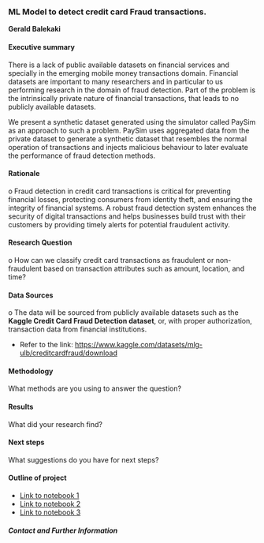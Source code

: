 ### ML Model to detect credit card Fraud transactions. 

**Gerald Balekaki**

#### Executive summary
There is a lack of public available datasets on financial services and specially in the emerging mobile money transactions domain. Financial datasets are important to many researchers and in particular to us performing research in the domain of fraud detection. Part of the problem is the intrinsically private nature of financial transactions, that leads to no publicly available datasets.

We present a synthetic dataset generated using the simulator called PaySim as an approach to such a problem. PaySim uses aggregated data from the private dataset to generate a synthetic dataset that resembles the normal operation of transactions and injects malicious behaviour to later evaluate the performance of fraud detection methods.

#### Rationale
o	Fraud detection in credit card transactions is critical for preventing financial losses, protecting consumers from identity theft, and ensuring the integrity of financial systems. A robust fraud detection system enhances the security of digital transactions and helps businesses build trust with their customers by providing timely alerts for potential fraudulent activity.

#### Research Question
o	How can we classify credit card transactions as fraudulent or non-fraudulent based on transaction attributes such as amount, location, and time?

#### Data Sources
o	The data will be sourced from publicly available datasets such as the **Kaggle Credit Card Fraud Detection dataset**, or, with proper authorization, transaction data from financial institutions.
  - Refer to the link:  https://www.kaggle.com/datasets/mlg-ulb/creditcardfraud/download

#### Methodology
What methods are you using to answer the question?

#### Results
What did your research find?

#### Next steps
What suggestions do you have for next steps?

#### Outline of project

- [Link to notebook 1]()
- [Link to notebook 2]()
- [Link to notebook 3]()


##### Contact and Further Information
